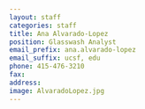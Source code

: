 ```yaml
---
layout: staff
categories: staff
title: Ana Alvarado-Lopez
position: Glasswash Analyst
email_prefix: ana.alvarado-lopez
email_suffix: ucsf, edu
phone: 415-476-3210
fax: 
address: 
image: AlvaradoLopez.jpg
---
```



